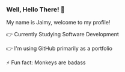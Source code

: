 ### Well, Hello There! :wave:

My name is Jaimy, welcome to my profile!

:point_right: Currently Studying Software Development

:point_right: I'm using GitHub primarily as a portfolio

⚡ Fun fact: Monkeys are badass

